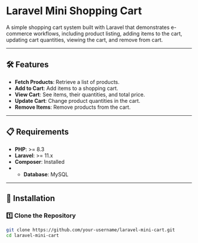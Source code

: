 # Laravel Mini Shopping Cart

A simple shopping cart system built with Laravel that demonstrates e-commerce workflows, including product listing,
adding items to the cart, updating cart quantities, viewing the cart, and remove from cart.

---

## 🛠 Features

- **Fetch Products**: Retrieve a list of products.
- **Add to Cart**: Add items to a shopping cart.
- **View Cart**: See items, their quantities, and total price.
- **Update Cart**: Change product quantities in the cart.
- **Remove Items**: Remove products from the cart.

---

## 📋 Requirements

- **PHP**: >= 8.3
- **Laravel**: >= 11.x
- **Composer**: Installed
- - **Database**: MySQL

---

## 🚀 Installation

### 1️⃣ Clone the Repository

```bash
git clone https://github.com/your-username/laravel-mini-cart.git
cd laravel-mini-cart
